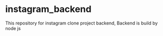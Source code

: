 # instagram_backend
This repository for instagram clone project backend, Backend is build by node js
